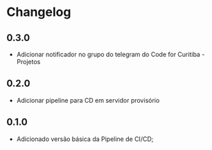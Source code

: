 # Changelog

0.3.0
-----
- Adicionar notificador no grupo do telegram do Code for Curitiba - Projetos

0.2.0
-----
- Adicionar pipeline para CD em servidor provisório

0.1.0
-----
- Adicionado versão básica da Pipeline de CI/CD;
